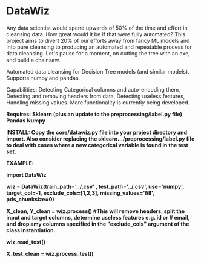 # DataWiz

Any data scientist would spend upwards of 50% of the time and effort in cleansing data. How great would it be if that were fully automated? This project aims to divert 20% of our efforts away from fancy ML models and into pure cleansing to producing an automated and repeatable process for data cleansing. Let's pause for a moment, on cutting the tree with an axe, and build a chainsaw.

Automated data cleansing for Decision Tree models (and similar models). Supports numpy and pandas.

Capabilities: Detecting Categorical columns and auto-encoding them, Detecting and removing headers from data, Detecting useless features, Handling missing values. More functionality is currently being developed.

<b>Requires<b>: 
Sklearn (plus an update to the preprocessing/label.py file) 
Pandas 
Numpy

INSTALL:
Copy the core/datawiz.py file into your project directory and import. Also consider replacing the sklearn.../preprocessing/label.py file to deal with cases where a new categorical variable is found in the test set.

EXAMPLE:

import DataWiz

wiz = DataWiz(train_path='../.csv' ,
  test_path='../.csv',
  use='numpy', 
  target_col=-1,
  exclude_cols=[1,2,3],
  missing_values='fill',
  pds_chunksize=0)
 
X_clean, Y_clean = wiz.process() #This will remove headers, split the input and target columns, determine useless features e.g. id or 
                                 # email, and drop amy columns specified in the "exclude_cols" argument of the class instantiation.

wiz.read_test()

X_test_clean = wiz.process_test()
